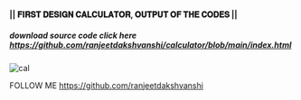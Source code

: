 #### || 𝐅𝐈𝐑𝐒𝐓 𝐃𝐄𝐒𝐈𝐆𝐍 𝐂𝐀𝐋𝐂𝐔𝐋𝐀𝐓𝐎𝐑, 𝐎𝐔𝐓𝐏𝐔𝐓 𝐎𝐅 𝐓𝐇𝐄 𝐂𝐎𝐃𝐄𝐒 ||
##### download source code click here https://github.com/ranjeetdakshvanshi/calculator/blob/main/index.html 
![cal](https://github.com/ranjeetdakshvanshi/calculator/assets/164492985/fd5a30a1-dfd6-4d6c-b359-48c493639a11)

FOLLOW ME https://github.com/ranjeetdakshvanshi

